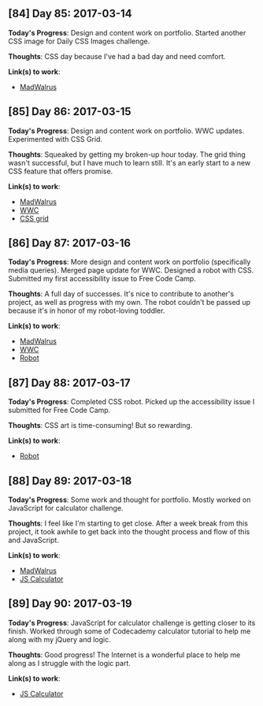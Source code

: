 ## [84] Day 85: 2017-03-14

**Today's Progress**: Design and content work on portfolio. Started another CSS image for Daily CSS Images challenge.

**Thoughts**: CSS day because I've had a bad day and need comfort.

**Link(s) to work**:
- [MadWalrus](http://madwalrus.com)

## [85] Day 86: 2017-03-15

**Today's Progress**: Design and content work on portfolio. WWC updates. Experimented with CSS Grid.

**Thoughts**: Squeaked by getting my broken-up hour today. The grid thing wasn't successful, but I have much to learn still. It's an early start to a new CSS feature that offers promise.

**Link(s) to work**:
- [MadWalrus](http://madwalrus.com)
- [WWC](http://womenwhocode.com)
- [CSS grid](http://codepen.io/digilou/pen/JWrBbj)

## [86] Day 87: 2017-03-16

**Today's Progress**: More design and content work on portfolio (specifically media queries). Merged page update for WWC. Designed a robot with CSS. Submitted my first accessibility issue to Free Code Camp.

**Thoughts**: A full day of successes. It's nice to contribute to another's project, as well as progress with my own. The robot couldn't be passed up because it's in honor of my robot-loving toddler.

**Link(s) to work**:
- [MadWalrus](http://madwalrus.com)
- [WWC](http://womenwhocode.com)
- [Robot](http://codepen.io/digilou/pen/XMzKNO?editors=1000)

## [87] Day 88: 2017-03-17

**Today's Progress**: Completed CSS robot. Picked up the accessibility issue I submitted for Free Code Camp.

**Thoughts**: CSS art is time-consuming! But so rewarding.

**Link(s) to work**:
- [Robot](http://codepen.io/digilou/full/XMzKNO/)

## [88] Day 89: 2017-03-18

**Today's Progress**: Some work and thought for portfolio. Mostly worked on JavaScript for calculator challenge.

**Thoughts**: I feel like I'm starting to get close. After a week break from this project, it took awhile to get back into the thought process and flow of this and JavaScript.

**Link(s) to work**:
- [MadWalrus](http://madwalrus.com)
- [JS Calculator](http://codepen.io/digilou/pen/RpNEea)

## [89] Day 90: 2017-03-19

**Today's Progress**: JavaScript for calculator challenge is getting closer to its finish. Worked through some of Codecademy calculator tutorial to help me along with my jQuery and logic.

**Thoughts**: Good progress! The Internet is a wonderful place to help me along as I struggle with the logic part.

**Link(s) to work**:
- [JS Calculator](http://codepen.io/digilou/pen/RpNEea)
